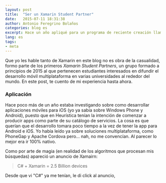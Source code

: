 ```yaml
---
layout: post
title:  "Ser un Xamarin Student Partner"
date:   2015-07-11 18:31:38
author: Antonio Feregrino Bolaños
categories: blog es
excerpt: Hace un año apliqué para un programa de reciente creación llamado Xamarin Student Partners, había pertenecido a los Microsoft Student Partners así que ya tenía idea de lo que se trataba, pero fue mejor de lo que esperaba.
lang: es
tags:
- meta
---  
```

Que yo les hable tanto de Xamarin en este blog no es obra de la casualidad, formo parte de los primeros *Xamarin Student Partners*, un grupo formado a principios de 2015 al que pertenecen estudiantes interesados en difundir el desarrollo móvil multiplataforma en varias universidades al rededor del mundo. En este post, te cuento de mi experiencia hasta ahora.  

### Aplicación  
Hace poco más de un año estaba investigando sobre como desarrollar aplicaciones móviles para iOS (yo ya sabía sobre Windows Phone y Android), puesto que en Heurística tenían la intención de comenzar a producir apps como parte de su catálogo de servicios. La cosa es que querían que el desarrollo tomara poco tiempo a la vez de tener la app para Android e iOS. Yo había leído ya sobre soluciones multiplataforma, como PhoneGap y Apache Cordova pero... nah, no me convencían. Al parecer lo mejor era ir 100% nativo.  
  
Como por arte de magia (en realidad de los algoritmos que procesan mis búsquedas) apareció un anuncio de Xamairn:  
 
 > C# + Xamarin = 2.5 Billion devices  
   
Desde que vi "C#" ya me tenían, le di click al anuncio, 